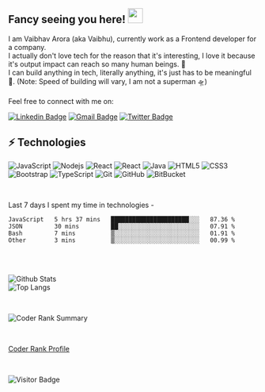 ## Fancy seeing you here! <img src="https://raw.githubusercontent.com/aemmadi/aemmadi/master/wave.gif" width="30px">

I am Vaibhav Arora (aka Vaibhu), currently work as a Frontend developer for a company.<br />
I actually don't love tech for the reason that it's interesting, I love it because it's output impact can reach so many human beings. 🙌 <br/>
I can build anything in tech, literally anything, it's just has to be meaningful 👼. (Note: Speed of building will vary, I am not a superman 🛸) <br/><br />
Feel free to connect with me on:<br />

[![Linkedin Badge](https://img.shields.io/badge/-vaibhav-blue?style=flat-square&logo=Linkedin&logoColor=white&link=https://www.linkedin.com/in/vaibhav-arora-602476107/)](https://www.linkedin.com/in/vaibhav-arora-602476107/)
[![Gmail Badge](https://img.shields.io/badge/-varora1406@gmail.com-c14438?style=flat-square&logo=Gmail&logoColor=white&link=mailto:varora1406@gmail.com)](mailto:varora1406@gmail.com)
[![Twitter Badge](https://img.shields.io/twitter/follow/vaibhav_arora__?label=Twitter&style=social)](https://twitter.com/vaibhav_arora__)

## ⚡ Technologies

![JavaScript](https://img.shields.io/badge/-JavaScript-black?style=flat-square&logo=javascript)
![Nodejs](https://img.shields.io/badge/-Nodejs-black?style=flat-square&logo=Node.js)
![React](https://img.shields.io/badge/-React-darkblue?style=flat-square&logo=react)
![React](https://img.shields.io/badge/-Angular-darkred?style=flat-square&logo=angular)
![Java](https://img.shields.io/badge/-java-E34A86?style=flat-square&logo=java)
![HTML5](https://img.shields.io/badge/-HTML5-E34F26?style=flat-square&logo=html5&logoColor=white)
![CSS3](https://img.shields.io/badge/-CSS3-1572B6?style=flat-square&logo=css3)
![Bootstrap](https://img.shields.io/badge/-Bootstrap-563D7C?style=flat-square&logo=bootstrap)
![TypeScript](https://img.shields.io/badge/-TypeScript-007ACC?style=flat-square&logo=typescript)
![Git](https://img.shields.io/badge/-Git-black?style=flat-square&logo=git)
![GitHub](https://img.shields.io/badge/-GitHub-181717?style=flat-square&logo=github)
![BitBucket](https://img.shields.io/badge/-BitBucket-darkblue?style=flat-square&logo=bitbucket)

<br />

Last 7 days I spent my time in technologies -
<!--START_SECTION:waka-->

```text
JavaScript   5 hrs 37 mins   ██████████████████████░░░   87.36 %
JSON         30 mins         ██░░░░░░░░░░░░░░░░░░░░░░░   07.91 %
Bash         7 mins          ▒░░░░░░░░░░░░░░░░░░░░░░░░   01.91 %
Other        3 mins          ▒░░░░░░░░░░░░░░░░░░░░░░░░   00.99 %
```

<!--END_SECTION:waka--> <br /><br />

![Github Stats](https://github-readme-stats.vercel.app/api?username=varora1406&count_private=true&show_icons=true&include_all_commits=true)
<br />
![Top Langs](https://github-readme-stats.vercel.app/api/top-langs/?username=varora1406&hide=TeX&layout=compact)
<br />

<br />

![Coder Rank Summary](https://cr-ss-service.azurewebsites.net/api/ScreenShot?widget=summary&username=varora1406)

<br />

[Coder Rank Profile](https://profile.codersrank.io/user/varora1406)

<br />

![Visitor Badge](https://visitor-badge.laobi.icu/badge?page_id=varora1406)
